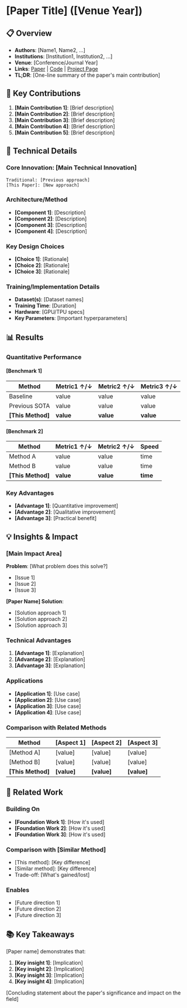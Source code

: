# [Paper Title] ([Venue Year])

## 📋 Overview
- **Authors**: [Name1, Name2, ...]
- **Institutions**: [Institution1, Institution2, ...]
- **Venue**: [Conference/Journal Year]
- **Links**: [Paper](arxiv_link) | [Code](github_link) | [Project Page](project_link)
- **TL;DR**: [One-line summary of the paper's main contribution]

## 🎯 Key Contributions

1. **[Main Contribution 1]**: [Brief description]
2. **[Main Contribution 2]**: [Brief description]
3. **[Main Contribution 3]**: [Brief description]
4. **[Main Contribution 4]**: [Brief description]
5. **[Main Contribution 5]**: [Brief description]

## 🔧 Technical Details

### Core Innovation: [Main Technical Innovation]
```
Traditional: [Previous approach]
[This Paper]: [New approach]
```

### Architecture/Method
- **[Component 1]**: [Description]
- **[Component 2]**: [Description]
- **[Component 3]**: [Description]
- **[Component 4]**: [Description]

### Key Design Choices
- **[Choice 1]**: [Rationale]
- **[Choice 2]**: [Rationale]
- **[Choice 3]**: [Rationale]

### Training/Implementation Details
- **Dataset(s)**: [Dataset names]
- **Training Time**: [Duration]
- **Hardware**: [GPU/TPU specs]
- **Key Parameters**: [Important hyperparameters]

## 📊 Results

### Quantitative Performance

#### [Benchmark 1]
| Method | Metric1 ↑/↓ | Metric2 ↑/↓ | Metric3 ↑/↓ |
|--------|-------------|-------------|-------------|
| Baseline | value | value | value |
| Previous SOTA | value | value | value |
| **[This Method]** | **value** | **value** | **value** |

#### [Benchmark 2]
| Method | Metric1 ↑/↓ | Metric2 ↑/↓ | Speed |
|--------|-------------|-------------|-------|
| Method A | value | value | time |
| Method B | value | value | time |
| **[This Method]** | **value** | **value** | **time** |

### Key Advantages
- **[Advantage 1]**: [Quantitative improvement]
- **[Advantage 2]**: [Qualitative improvement]
- **[Advantage 3]**: [Practical benefit]

## 💡 Insights & Impact

### [Main Impact Area]

**Problem**: [What problem does this solve?]
- [Issue 1]
- [Issue 2]
- [Issue 3]

**[Paper Name] Solution**:
- [Solution approach 1]
- [Solution approach 2]
- [Solution approach 3]

### Technical Advantages
1. **[Advantage 1]**: [Explanation]
2. **[Advantage 2]**: [Explanation]
3. **[Advantage 3]**: [Explanation]

### Applications
- **[Application 1]**: [Use case]
- **[Application 2]**: [Use case]
- **[Application 3]**: [Use case]
- **[Application 4]**: [Use case]

### Comparison with Related Methods

| Method | [Aspect 1] | [Aspect 2] | [Aspect 3] |
|--------|------------|------------|------------|
| [Method A] | [value] | [value] | [value] |
| [Method B] | [value] | [value] | [value] |
| **[This Method]** | **[value]** | **[value]** | **[value]** |

## 🔗 Related Work

### Building On
- **[Foundation Work 1]**: [How it's used]
- **[Foundation Work 2]**: [How it's used]
- **[Foundation Work 3]**: [How it's used]

### Comparison with [Similar Method]
- [This method]: [Key difference]
- [Similar method]: [Key difference]
- Trade-off: [What's gained/lost]

### Enables
- [Future direction 1]
- [Future direction 2]
- [Future direction 3]

## 📚 Key Takeaways

[Paper name] demonstrates that:
1. **[Key insight 1]**: [Implication]
2. **[Key insight 2]**: [Implication]
3. **[Key insight 3]**: [Implication]
4. **[Key insight 4]**: [Implication]

[Concluding statement about the paper's significance and impact on the field]